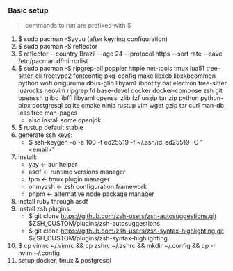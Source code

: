 ### Basic setup
> commands to run are prefixed with $

1. $ sudo pacman -Syyuu (after keyring configuration)
2. $ sudo pacman -S reflector
3. $ reflector --country Brazil --age 24 --protocol https --sort rate --save /etc/pacman.d/mirrorlist
4. $ sudo pacman -S ripgrep-all poppler httpie net-tools tmux lua51 tree-sitter-cli freetype2 fontconfig pkg-config make libxcb libxkbcommon python wofi oniguruma dbus-glib libyaml libnotify bat electron tree-sitter luarocks neovim ripgrep fd base-devel docker docker-compose zsh git openssh glibc libffi libyaml openssl zlib fzf unzip tar zip python python-pipx postgresql sqlite cmake ninja rustup vim wget gzip tar curl man-db less tree man-pages
    - also install some openjdk
5. $ rustup default stable
6. generate ssh keys:
    - $ ssh-keygen -o -a 100 -t ed25519 -f ~/.ssh/id_ed25519 -C "\<email\>"
7. install:
    - yay <- aur helper
    - asdf <- runtime versions manager
    - tpm <- tmux plugin manager
    - ohmyzsh <- zsh configuration framework
    - pnpm <- alternative node package manager
8. install ruby through asdf
9. install zsh plugins:
    - $ git clone https://github.com/zsh-users/zsh-autosuggestions.git $ZSH_CUSTOM/plugins/zsh-autosuggestions
    - $ git clone https://github.com/zsh-users/zsh-syntax-highlighting.git $ZSH_CUSTOM/plugins/zsh-syntax-highlighting
10. $ cp vimrc ~/.vimrc && cp zshrc ~/.zshrc && mkdir ~/.config && cp -r nvim ~/.config
11. setup docker, tmux & postgresql
